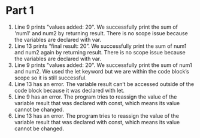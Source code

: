 # Part 1
1. Line 9 prints "values added: 20". We successfully print the sum of 'num1' and num2 by returning result. There is no scope issue because the variables are declared with var.
2. Line 13 prints “final result: 20”. We successfully print the sum of num1 and num2 again by returning result. There is no scope issue because the variables are declared with var.
3. Line 9 prints "values added: 20". We successfully print the sum of num1 and num2. We used the let keyword but we are within the code block’s scope so it is still successful.
4. Line 13 has an error. The variable result can’t be accessed outside of the code block because it was declared with let.
5. Line 9 has an error. The program tries to reassign the value of the variable result that was declared with const, which means its value cannot be changed.
6. Line 13 has an error. The program tries to reassign the value of the variable result that was declared with const, which means its value cannot be changed.


